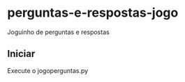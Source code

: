 # perguntas-e-respostas-jogo
 Joguinho de perguntas e respostas

## Iniciar
 Execute o jogoperguntas.py
